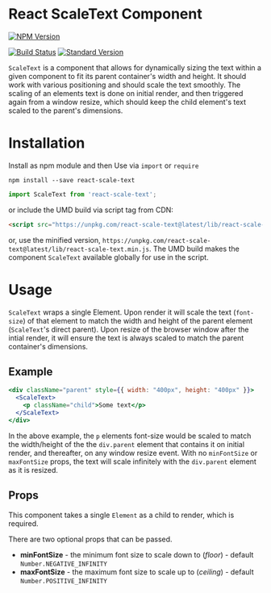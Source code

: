 # React ScaleText Component

[![NPM Version](https://img.shields.io/npm/v/react-scale-text.svg)](https://www.npmjs.com/package/react-scale-text)

[![Build Status](https://travis-ci.org/datchley/react-scale-text.svg?branch=master)](https://travis-ci.org/datchley/react-scale-text)
[![Standard Version](https://img.shields.io/badge/release-standard%20version-brightgreen.svg)](https://github.com/conventional-changelog/standard-version)


`ScaleText` is a component that allows for dynamically sizing the text within a given component to fit its parent container's width and height. It should work with various positioning and should scale the text smoothly.  The scaling of an elements text is done on initial render, and then triggered again from a window resize, which should keep the child element's text scaled to the parent's dimensions.

# Installation

Install as npm module and then Use via `import` or `require`

```
npm install --save react-scale-text
```

```js
import ScaleText from 'react-scale-text';
```

or include the UMD build via script tag from CDN:

```html
<script src="https://unpkg.com/react-scale-text@latest/lib/react-scale-text.js"></script>
```
or, use the minified version, `https://unpkg.com/react-scale-text@latest/lib/react-scale-text.min.js`.
The UMD build makes the component `ScaleText` available globally for use in the script.


# Usage

`ScaleText` wraps a single Element.  Upon render it will scale the text (`font-size`) of that element to match the width and height of
the parent element (`ScaleText`'s direct parent).  Upon resize of the browser window after the intial render, it will ensure the text is always
scaled to match the parent container's dimensions.

## Example
```jsx
<div className="parent" style={{ width: "400px", height: "400px" }}>
  <ScaleText>
    <p className="child">Some text</p>
  </ScaleText>
</div>
```
In the above example, the `p` elements font-size would be scaled to match the width/height of the the `div.parent` element that contains it on initial render, and thereafter, on any window resize event.  With no `minFontSize` or `maxFontSize` props, the text will scale infinitely with the `div.parent` element as it is resized.

## Props
This component takes a single `Element` as a child to render, which is required.

There are two optional props that can be passed.

*  **minFontSize** - the minimum font size to scale down to (_floor_) - default `Number.NEGATIVE_INFINITY`
*  **maxFontSize** - the maximum font size to scale up to (_ceiling_) - default `Number.POSITIVE_INFINITY`
